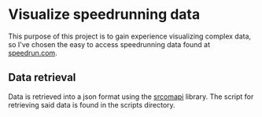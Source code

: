 # Visualize speedrunning data
This purpose of this project is to gain experience visualizing complex data, so I've chosen the easy to access speedrunning data found at [speedrun.com](speedrun.com).

## Data retrieval
Data is retrieved into a json format using the [srcomapi](https://github.com/blha303/srcomapi) library. The script for retrieving said data is found in the scripts directory.
